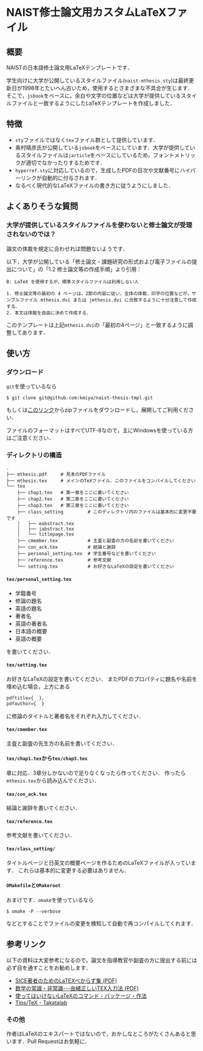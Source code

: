 NAIST修士論文用カスタムLaTeXファイル
===============================

## 概要

NAISTの日本語修士論文用LaTeXテンプレートです．

学生向けに大学が公開しているスタイルファイル(`naist-mthesis.sty`)は最終更新日が1998年とたいへん古いため，使用するとさまざまな不具合が生じます．そこで，`jsbook`をベースに，余白や文字の位置などは大学が提供しているスタイルファイルと一致するようにしたLaTeXテンプレートを作成しました．

## 特徴
- `sty`ファイルではなく`tex`ファイル群として提供しています．
- 奥村晴彦氏が公開している`jsbook`をベースにしています．大学が提供しているスタイルファイルは`jarticle`をベースにしているため，フォントメトリックが適切でなかったりするためです．
- `hyperref.sty`に対応しているので，生成したPDFの目次や文献番号にハイパーリンクが自動的に付与されます．
- なるべく現代的なLaTeXファイルの書き方に従うようにしました．

## よくありそうな質問

### 大学が提供しているスタイルファイルを使わないと修士論文が受理されないのでは？

論文の体裁を規定に合わせれば問題ないようです．

以下，大学が公開している「修士論文・課題研究の形式および電子ファイルの提出について」の「1.2 修士論文等の作成手順」より引用：

    B: LaTeX を使用するが，標準スタイルファイルは利用しない人

    1. 修士論文等の最初の 4 ページは，2節の内容に従い，全体の体裁，印字の位置などが，サンプルファイル mthesis.dvi または jmthesis.dvi に合致するように十分注意して作成する．
    2. 本文は体裁を自由に決めて作成する．

このテンプレートは上記`mthesis.dvi`の「最初の4ページ」と一致するように調整してあります．

## 使い方

### ダウンロード
`git`を使っているなら

    $ git clone git@github.com:kmiya/naist-thesis-tmpl.git

もしくは[このリンク](https://github.com/kmiya/naist-thesis-tmpl/archive/master.zip)からzipファイルをダウンロードし，展開してご利用ください．

ファイルのフォーマットはすべてUTF-8なので，主にWindowsを使っている方はご注意ください．

### ディレクトリの構造

```
.
├── mthesis.pdf     # 見本のPDFファイル
├── mthesis.tex     # メインのTeXファイル．このファイルをコンパイルしてください
└── tex
    ├── chap1.tex   # 第一章をここに書いてください
    ├── chap2.tex   # 第二章をここに書いてください
    ├── chap3.tex   # 第三章をここに書いてください
    ├── class_setting         # このディレクトリ内のファイルは基本的に変更不要です
    │   ├── eabstract.tex
    │   ├── jabstract.tex
    │   └── titlepage.tex
    ├── cmember.tex           # 主査と副査の方の名前を書いてください
    ├── con_ack.tex           # 結論と謝辞
    ├── personal_setting.tex  # 学生番号などを書いてください
    ├── reference.tex         # 参考文献
    └── setting.tex           # お好きなLaTeXの設定を書いてください
```

#### `tex/personal_setting.tex`

- 学籍番号
- 修論の題名
- 英語の題名
- 著者名
- 英語の著者名
- 日本語の概要
- 英語の概要

を書いてください．

#### `tex/setting.tex`

お好きなLaTeXの設定を書いてください．
またPDFのプロパティに題名や名前を埋め込む場合，上方にある

```tex
pdftitle={  },
pdfauthor={  }
```

に修論のタイトルと著者名をそれぞれ入力してください．

#### `tex/cmember.tex`

主査と副査の先生方の名前を書いてください．

#### `tex/chap1.tex`から`tex/chap3.tex`

章に対応．3章分しかないので足りなくなったら作ってください．
作ったら`mthesis.tex`から読み込んでください．

#### `tex/con_ack.tex`

結論と謝辞を書いてください．

#### `tex/reference.tex`
参考文献を書いてください．

#### `tex/class_setting/`
タイトルページと日英文の概要ページを作るためのLaTeXファイルが入っています．
これらは基本的に変更する必要はありません．

#### `OMakefile`と`OMakeroot`
おまけです．`omake`を使っているなら

    $ omake -P --verbose

などとすることでファイルの変更を検知して自動で再コンパイルしてくれます．

## 参考リンク
以下の資料は大変参考になるので，論文を指導教官や副査の方に提出する前には必ず目を通すことをお勧めします．

- [SICE著者のためのLaTEXべからず集 (PDF)](http://www-ics.acs.i.kyoto-u.ac.jp/ics/HowToWriteTeXDocuments.pdf)
- [数学の常識・非常識---由緒正しいTEX入力法 (PDF)](http://www.math.tohoku.ac.jp/tmj/oda_tex.pdf)
- [使ってはいけないLaTeXのコマンド・パッケージ・作法](http://ichiro-maruta.blogspot.jp/2013/03/latex.html)
- [Tips/TeX - Takatalab](http://www.info.kochi-tech.ac.jp/y-takata/index.php?Tips/TeX)

### その他
作者はLaTeXのエキスパートではないので，おかしなところがたくさんあると思います．Pull Requestはお気軽に．
